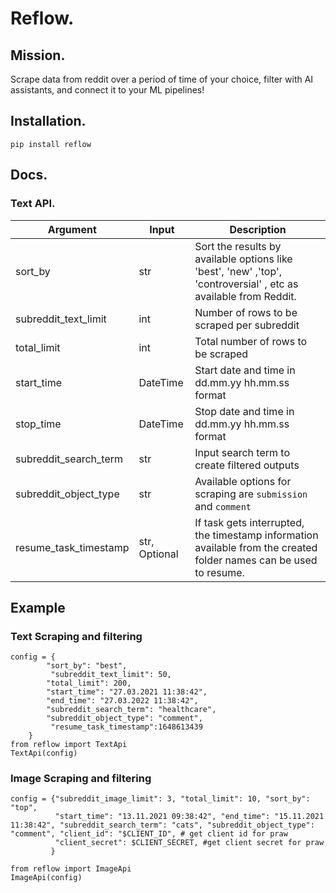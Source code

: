 # Reflow. 

## Mission.
Scrape data from reddit over a period of time of your choice, filter with AI assistants, and connect it to your ML pipelines!

## Installation.  
`pip install reflow`

## Docs.  
### Text API.  
Argument | Input | Description
--------- | ------- | -----------  
sort_by | str | Sort the results by available options like 'best', 'new' ,'top', 'controversial' , etc as available from Reddit.
subreddit_text_limit | int | Number of rows to be scraped per subreddit
total_limit | int | Total number of rows to be scraped
start_time | DateTime | Start date and time in dd.mm.yy hh.mm.ss format
stop_time | DateTime | Stop date and time in dd.mm.yy hh.mm.ss format
subreddit_search_term | str | Input search term to create filtered outputs
subreddit_object_type | str | Available options for scraping are `submission` and `comment`
resume_task_timestamp | str, Optional | If task gets interrupted, the timestamp information available from the created folder names can be used to resume.
## Example

### Text Scraping and filtering
```
config = {
        "sort_by": "best",
         "subreddit_text_limit": 50,
        "total_limit": 200,
        "start_time": "27.03.2021 11:38:42",
        "end_time": "27.03.2022 11:38:42",
        "subreddit_search_term": "healthcare",
        "subreddit_object_type": "comment",
         "resume_task_timestamp":1648613439
    }
from reflow import TextApi
TextApi(config)
```
### Image Scraping and filtering

```
config = {"subreddit_image_limit": 3, "total_limit": 10, "sort_by": "top",
          "start_time": "13.11.2021 09:38:42", "end_time": "15.11.2021 11:38:42", "subreddit_search_term": "cats", "subreddit_object_type": "comment", "client_id": "$CLIENT_ID", # get client id for praw
          "client_secret": $CLIENT_SECRET, #get client secret for praw
         }

from reflow import ImageApi
ImageApi(config)

```




